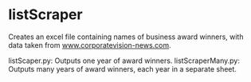 # listScraper
Creates an excel file containing names of business award winners, with data taken from www.corporatevision-news.com.

listScaper.py: Outputs one year of award winners.
listScraperMany.py: Outputs many years of award winners, each year in a separate sheet.
